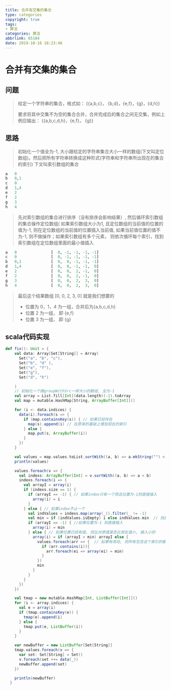 ```yaml
---
title: 合并有交集的集合
type: categories
copyright: true
tags:
- 算法
categories: 算法
abbrlink: 65184
date: 2019-10-16 18:23:48
---
```


# 合并有交集的集合

## 问题
> 给定一个字符串的集合，格式如：
> {{a,b,c}， {b,d}，{e,f}，{g}，{d,h}}
> 
> 要求将其中交集不为空的集合合并，合并完成后的集合之间无交集，例如上例应输出：
{{a,b,c,d,h}，{e,f}， {g}}


## 思路
> 初始化一个值全为-1, 大小跟给定的字符串集合大小一样的数组(下文叫定位数组)。然后把所有字符串转换成这种形式(字符串和字符串所出现在的集合的索引) 下文叫索引数组的集合

```python
a	0
b	0,1
c	0
d	1,4
e	2
f	2
g	3
h	4
```

> 先对索引数组的集合进行排序（没有排序会影响结果）, 然后循环索引数组的集合操作定位数组( 如果索引数组大小为1, 且定位数组的当前值的位置的值为-1, 则在定位数组的当前值的位置插入当前值, 如果当前值位置的值不为-1, 则不做操作；如果索引数组有多个元素， 则依次循环每个索引，找到索引数组在定位数组里面的最小值插入

```python
a	0				[  0, -1, -1, -1, -1] 
c	0				[  0, -1, -1, -1, -1]
b	0,1				[  0,  0, -1, -1, -1] 
d	1,4				[  0,  0, -1, -1,  0]
e	2				[  0,  0,  2, -1,  0]
f	2				[  0,  0,  2, -1,  0]
g	3				[  0,  0,  2,  3,  0]
h	4				[  0,  0,  2,  3,  0]
```

> 最后这个结果数组 [0, 0, 2, 3, 0] 就是我们想要的
> + 位置为 0，1，4 为一组，合并后为{a,b,c,d,h}
> + 位置 2 为一组， 即 {e,f}
> + 位置 3 为一组， 即 {g}

## scala代码实现
```scala
def fix(): Unit = {
    val data: Array[Set[String]] = Array(
      Set("a", "b", "c"), 
      Set("b", "d" ), 
      Set("e", "f"), 
      Set("g"), 
      Set("d", "h")

    )
    // 初始化一个跟groupWithSrc一样大小的数组, 全为-1
    val array = List.fill[Int](data.length)(-1).toArray
    val map = mutable.HashMap[String, ArrayBuffer[Int]]()

    for (i <- data.indices) {
      data(i).foreach(s => {
        if (map.containsKey(s)) { // 如果已经存在
          map(s).append(i) // 在原来的基础上增加现在的索引
        } else {
          map.put(s, ArrayBuffer(i))
        }
      })
    }

    val values = map.values.toList.sortWith((a, b) => a.mkString("") < b.mkString("")) // 排序
    println(values)

    values.foreach(v => {
      val indexs: ArrayBuffer[Int] = v.sortWith((a, b) => a < b)
      indexs.foreach(i => {
        val arrayI = array(i)
        if (indexs.size == 1) {
          if (arrayI == -1) { // 如果index只有一个而且位置为-1则直接插入
            array(i) = i
          }
        } else { // 如果index不止一个
          val indValues = indexs.map(array(_)).filter(_ != -1)
          val min = if (indValues.isEmpty) i else indValues.min  // 找到所有索引位置最小的值, 如果没有就当前值
          if (arrayI == -1) { //如果位置为-1 则直接插入
            array(i) = min
          } else { // 如果位置已经有值, 则比对原值是否比现在值小, 插入小的
            array(i) = if (arrayI < min) arrayI else {
              values.foreach(arr => {  // 如果有改动, 则所有包含这个索引的都需要改动
                if (arr.contains(i)){
                  arr.foreach(ei => array(ei) = min)
                }
              })
              min
            }
          }
        }
      })
    })

    val tmap = new mutable.HashMap[Int, ListBuffer[Int]]()
    for (i <- array.indices) {
      val e = array(i)
      if (tmap.containsKey(e)) {
        tmap(e).append(i)
      } else {
        tmap.put(e, ListBuffer(i))
      }
    }

    var newBuffer = new ListBuffer[Set[String]]
    tmap.values.foreach(v => {
      var set: Set[String] = Set()
      v.foreach(set ++= data(_))
      newBuffer.append(set)
    })

    println(newBuffer)
  }
  ```